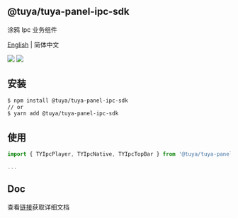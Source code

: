 ## @tuya/tuya-panel-ipc-sdk

涂鸦 Ipc 业务组件

[English](./README.md) | 简体中文

[![](https://img.shields.io/npm/v/@tuya/tuya-panel-ipc-sdk/latest.svg)](https://www.npmjs.com/package/@tuya/tuya-panel-ipc-sdk)
[![](https://codecov.io/gh/tuya/tuya-panel-sdk/branch/ipc/graph/badge.svg)](https://codecov.io/gh/tuya/tuya-panel-sdk/branches/ipc)

## 安装

```sh
$ npm install @tuya/tuya-panel-ipc-sdk
// or
$ yarn add @tuya/tuya-panel-ipc-sdk
```

## 使用

```js
import { TYIpcPlayer, TYIpcNative, TYIpcTopBar } from '@tuya/tuya-panel-ipc-sdk';

...
```

## Doc

查看[链接](https://developer.tuya.com/cn/docs/iot/panel-development/panel-sdk-development/ipc-vacuum-sdk-development)获取详细文档
